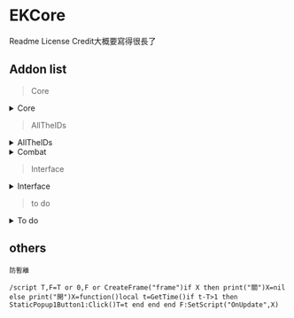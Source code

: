 # EKCore

Readme License Credit大概要寫得很長了

## Addon list

> Core

<details>
    <summary>Core</summary>
    <p>

* [SetUI]
    * a custom default CVar list and chat frame setting
    * /setui to load
* [SetChat]
    * a custom default chat frame setting for myself
    * /setchat to apply
* [Slashcmd]
    * Credits to:
        * [MonoUI](https://www.wowinterface.com/downloads/info18071-MonoUI.html) by Monolit
        * [!OverSimplified](https://www.wowinterface.com/downloads/info17401) by suicidalkatt
        * [this thread](https://www.wowinterface.com/forums/showthread.php?t=52673)
    * /uihelp to see cmd list
* [BlizzardFrame]
    * change some blizzard frame position
    * [BetterTalkingHead]
        * Scale frame ,keep font size, move anchor
        * credits to:
            * [TalkingHeadFrameSettings](https://mods.curse.com/addons/wow/talkingheadframe_settings)
            * [rTalkingHead](https://github.com/zorker/rothui/blob/master/wow7.0/rTalkingHead)
            * [MoveTalkingHead](https://mods.curse.com/addons/wow/movetalkinghead)
            * [HideTalkingHead](https://mods.curse.com/addons/wow/hidetalkinghead)
     * achievement frame
     * boss frame
* [OmniCC](https://github.com/tullamods/OmniCC) by Tuller
    * a pure version without config and lib, keep fix and update
    * credits to: [NeavUI](https://github.com/renstrom/NeavUI)
* [SnowfallCursor](https://www.wowinterface.com/downloads/info15693-SnowfallCursor.html) by Dayn
* [tullaRange](https://mods.curse.com/addons/wow/tullarange#t1:description) by Tuller
* [Tweaks]
    * Force Default Setting
    * [eAlign Updated](https://mods.curse.com/addons/wow/ealign-updated) by Lohkin143
    * [SpeedDel](https://mods.curse.com/addons/wow/speeddel)
    * [EventBossAutoSelect](https://www.wowinterface.com/downloads/info20440-EventBossAutoSelect.html)
    * [EasyLogger](https://mods.curse.com/addons/wow/easylogger)
* [DragEmAll](https://mods.curse.com/addons/wow/drag-em-all) by emelio
    * referred [RayUI](https://github.com/fgprodigal/RayUI) fan update
 
  </p>
</details>

> AllTheIDs

<details>
    <summary>AllTheIDs</summary>
    <p>

* [AllTheIDs](https://wow.curseforge.com/projects/alltheids) by endx7

  </p>
</details>

<details>
    <summary>Combat</summary>
    <p>

* [CombatAlert] by fgprodigal, keep fix and update
* [CombatAlertSound]
    * [BabyCombatMurloc](https://www.wowinterface.com/downloads/info21135-BabyCombatMurloc.html)
    * [LowHP](https://wow.curseforge.com/projects/low-hp)
    * [Battle Resurrection Alert](https://www.wowinterface.com/downloads/info22972-BattleResurrectionAlert.html)
* [SpellAnnouncer]
    * Credits to:
        * realmlocale check code from HopeAsd (NGA: qfeizaijun)
        * [Krys Interrupt!](https://www.wowinterface.com/downloads/info21408-Krys_InterruptWoDReady.html) by blizzart
        * [Aunty](https://wow.curseforge.com/projects/aunty) by Sjak
        * [SaySapped](https://www.wowinterface.com/downloads/info9631-SaySapped.html) and [SayMassRez](https://www.wowinterface.com/downloads/info21078-SayMassRez.html) by bitbyte
    * announce spell interrput, print interrput form group member and broadcast your interrupt
    * announce spell dispel, stolen and reflect
    * announce taunt, broadcast taunt who isnt tank role
    * announce massrez
    * announce sapped and alert to ppl around you

  </p>
</details>

> Interface

<details>
    <summary>Interface</summary>
    <p>
       
* [CharacterStats]  
    * show 2 decimal places and hidden stats
    * credits to: [NDui](https://github.com/siweia/NDui)
* [FastError](https://www.wowinterface.com/downloads/info16645) by AlleyKat, with modify
* [FriendColor](https://www.wowinterface.com/downloads/info8679) by Awbee
* [MailinputboxResizer](https://www.wowinterface.com/downloads/info22663) by Tonyleila, with modify
* [GuildIcons](https://www.wowinterface.com/downloads/info20028) by Ailae, with modify
* [ImprovedLootFrame](https://mods.curse.com/addons/wow/improved-loot-frame), [ImprovedOptionsFrames](https://mods.curse.com/addons/wow/improved-options-frames), [ImprovedStableFrame](https://mods.curse.com/addons/wow/improved-stable-frame) by Cybeloras
* [Binds When?](https://mods.curse.com/addons/wow/bindswhen) by Phanx, with modify

    </p>
</details>

> to do

<details>
    <summary>To do</summary>
    <p>
        
* [WorldMapPingHider](https://mods.curse.com/addons/wow/world-map-ping-hider)
* [Fleischpflanzerl](https://github.com/Stanzilla/Fleischpflanzerl/blob/master/Modules/Slashhandler.lua)
* [HSomeFix](http://bbs.ngacn.cc/read.php?tid=10057098)
* [UIScale]: WOWI [Thread1](https://www.wowinterface.com/forums/showthread.php?t=31813) , [Thread2](https://www.wowinterface.com/forums/showthread.php?t=54089)
* [BlizzardGuildUIStatus](https://www.wowinterface.com/downloads/fileinfo.php?id=18514) by Vladinator  
* [GuildBankList]  
* [MerchantFilterButtons]  
* [ObjectiveTrackerForModemists]  
* [PokeBandage]  
* [TutorialBuster]  
* [Foglight]  
* [MapCoords]  
* [ToggleTreasures]  
* [WordMapPlayerDotResizer]  
* [WorldFlightMap]  
* [WorldMapZoom]  
* [AlreadyKnown]  
* [AuctionCancel]  
* [OneClickBuyOut]  
* [OneClickEnchantScroll]  
* [TradeTabs]  
* [TrainAll]  
* [AchievementSS]  
* [AutoSelectLootMethod]  
* [FakeAchievement]  
* [FollowerClick]  
* [LynExperience]  
* [M_LootGroup]  
* [PostmasterGeneral](https://mods.curse.com/addons/wow/postmastergeneral) by Semlar, with modify  
* [SayGMOTD]  
* [ShiftRight](https://mods.curse.com/addons/wow/shift-right) by vbezhenar   
* [Speedy Load](https://mods.curse.com/addons/wow/speedy-load) by Cybeloras

    </p>
</details>

## others
````
防暫離

/script T,F=T or 0,F or CreateFrame("frame")if X then print("關")X=nil else print("開")X=function()local t=GetTime()if t-T>1 then StaticPopup1Button1:Click()T=t end end end F:SetScript("OnUpdate",X)
````
